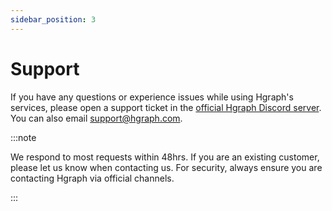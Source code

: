 ```yaml
---
sidebar_position: 3
---
```


# Support

If you have any questions or experience issues while using Hgraph's services, please open a support ticket in the [official Hgraph Discord server](https://discord.gg/dwxpRHHVWX). You can also email support@hgraph.com.

:::note

We respond to most requests within 48hrs. If you are an existing customer, please let us know when contacting us. For security, always ensure you are contacting Hgraph via official channels.

:::